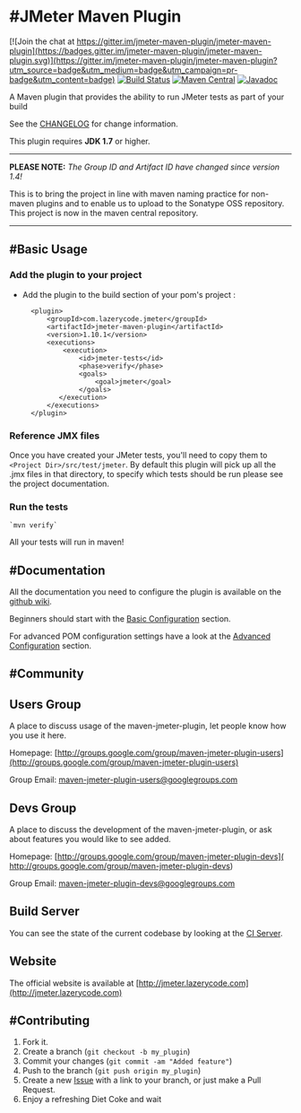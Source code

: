 #JMeter Maven Plugin
=================================

[![Join the chat at https://gitter.im/jmeter-maven-plugin/jmeter-maven-plugin](https://badges.gitter.im/jmeter-maven-plugin/jmeter-maven-plugin.svg)](https://gitter.im/jmeter-maven-plugin/jmeter-maven-plugin?utm_source=badge&utm_medium=badge&utm_campaign=pr-badge&utm_content=badge)
[![Build Status](https://travis-ci.org/jmeter-maven-plugin/jmeter-maven-plugin.svg?branch=master)](https://travis-ci.org/jmeter-maven-plugin/jmeter-maven-plugin)
[![Maven Central](https://maven-badges.herokuapp.com/maven-central/com.lazerycode.jmeter/jmeter-maven-plugin/badge.svg)](https://maven-badges.herokuapp.com/maven-central/com.lazerycode.jmeter/jmeter-maven-plugin)
[![Javadoc](https://javadoc-emblem.rhcloud.com/doc/com.lazerycode.jmeter/jmeter-maven-plugin/badge.svg)](http://www.javadoc.io/doc/com.lazerycode.jmeter/jmeter-maven-plugin)

A Maven plugin that provides the ability to run JMeter tests as part of your build

See the [CHANGELOG](https://github.com/jmeter-maven-plugin/jmeter-maven-plugin/blob/master/CHANGELOG.md) for change information.  

This plugin requires **JDK 1.7** or higher.

---

**PLEASE NOTE:** _The Group ID and Artifact ID have changed since version 1.4!_

This is to bring the project in line with maven naming practice for non-maven plugins and to enable us to upload to the Sonatype OSS repository.  This project is now in the maven central repository.

---

#Basic Usage
-----

### Add the plugin to your project

* Add the plugin to the build section of your pom's project :

		<plugin>
			<groupId>com.lazerycode.jmeter</groupId>
			<artifactId>jmeter-maven-plugin</artifactId>
			<version>1.10.1</version>
			<executions>
				<execution>
					<id>jmeter-tests</id>
					<phase>verify</phase>
					<goals>
						<goal>jmeter</goal>
					</goals>
			   </execution>
			</executions>
		</plugin>

### Reference JMX files

Once you have created your JMeter tests, you'll need to copy them to `<Project Dir>/src/test/jmeter`.  By default this plugin will pick up all the .jmx files in that directory, to specify which tests should be run please see the project documentation.

### Run the tests

	`mvn verify`

All your tests will run in maven!

#Documentation
-----

All the documentation you need to configure the plugin is available on the [github wiki](https://github.com/Ronnie76er/jmeter-maven-plugin/wiki).

Beginners should start with the [Basic Configuration](https://github.com/Ronnie76er/jmeter-maven-plugin/wiki/Basic-Configuration) section.

For advanced POM configuration settings have a look at the [Advanced Configuration](https://github.com/Ronnie76er/jmeter-maven-plugin/wiki/Advanced-Configuration) section.

#Community
-----

## Users Group

A place to discuss usage of the maven-jmeter-plugin, let people know how you use it here.

Homepage: [http://groups.google.com/group/maven-jmeter-plugin-users](http://groups.google.com/group/maven-jmeter-plugin-users)

Group Email: [maven-jmeter-plugin-users@googlegroups.com](mailto:maven-jmeter-plugin-users@googlegroups.com)

## Devs Group

A place to discuss the development of the maven-jmeter-plugin, or ask about features you would like to see added.

Homepage: [http://groups.google.com/group/maven-jmeter-plugin-devs]( http://groups.google.com/group/maven-jmeter-plugin-devs)

Group Email: [maven-jmeter-plugin-devs@googlegroups.com](mailto:maven-jmeter-plugin-devs@googlegroups.com)

## Build Server

You can see the state of the current codebase by looking at the [CI Server](http://build.lazerycode.com/overview.html).

## Website

The official website is available at [http://jmeter.lazerycode.com](http://jmeter.lazerycode.com)

#Contributing
------------

1. Fork it.
2. Create a branch (`git checkout -b my_plugin`)
3. Commit your changes (`git commit -am "Added feature"`)
4. Push to the branch (`git push origin my_plugin`)
5. Create a new [Issue](https://github.com/Ronnie76er/jmeter-maven-plugin/issues/new) with a link to your branch, or just make a Pull Request.
6. Enjoy a refreshing Diet Coke and wait
